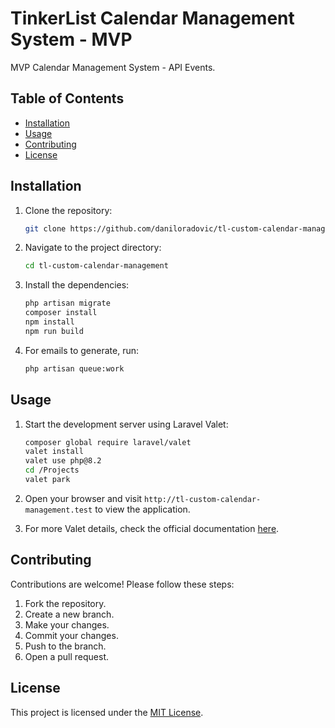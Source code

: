 # TinkerList Calendar Management System - MVP

MVP Calendar Management System - API Events.

## Table of Contents

- [Installation](#installation)
- [Usage](#usage)
- [Contributing](#contributing)
- [License](#license)

## Installation

1. Clone the repository:

    ```bash
    git clone https://github.com/daniloradovic/tl-custom-calendar-management.git
    ```

2. Navigate to the project directory:

    ```bash
    cd tl-custom-calendar-management
    ```

3. Install the dependencies:

    ```bash
    php artisan migrate
    composer install
    npm install
    npm run build
    ```

4. For emails to generate, run:

    ```bash
    php artisan queue:work
    ```

## Usage

1. Start the development server using Laravel Valet:

    ```bash
    composer global require laravel/valet
    valet install
    valet use php@8.2
    cd /Projects
    valet park
    ```

2. Open your browser and visit `http://tl-custom-calendar-management.test` to view the application.

3. For more Valet details, check the official documentation [here](https://laravel.com/docs/11.x/valet).

## Contributing

Contributions are welcome! Please follow these steps:

1. Fork the repository.
2. Create a new branch.
3. Make your changes.
4. Commit your changes.
5. Push to the branch.
6. Open a pull request.

## License


This project is licensed under the [MIT License](LICENSE).
